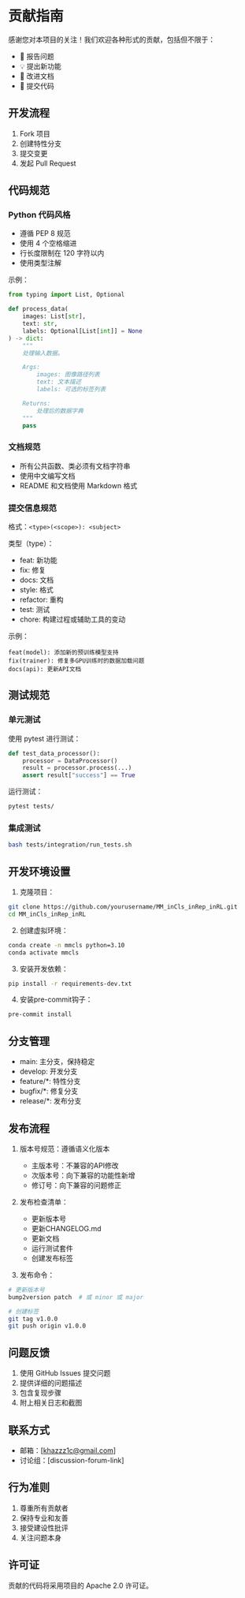 # 贡献指南

感谢您对本项目的关注！我们欢迎各种形式的贡献，包括但不限于：

- 🐛 报告问题
- 💡 提出新功能
- 📝 改进文档
- 🔧 提交代码

## 开发流程

1. Fork 项目
2. 创建特性分支
3. 提交变更
4. 发起 Pull Request

## 代码规范

### Python 代码风格

- 遵循 PEP 8 规范
- 使用 4 个空格缩进
- 行长度限制在 120 字符以内
- 使用类型注解

示例：
```python
from typing import List, Optional

def process_data(
    images: List[str],
    text: str,
    labels: Optional[List[int]] = None
) -> dict:
    """
    处理输入数据。

    Args:
        images: 图像路径列表
        text: 文本描述
        labels: 可选的标签列表

    Returns:
        处理后的数据字典
    """
    pass
```

### 文档规范

- 所有公共函数、类必须有文档字符串
- 使用中文编写文档
- README 和文档使用 Markdown 格式

### 提交信息规范

格式：`<type>(<scope>): <subject>`

类型（type）：
- feat: 新功能
- fix: 修复
- docs: 文档
- style: 格式
- refactor: 重构
- test: 测试
- chore: 构建过程或辅助工具的变动

示例：
```
feat(model): 添加新的预训练模型支持
fix(trainer): 修复多GPU训练时的数据加载问题
docs(api): 更新API文档
```

## 测试规范

### 单元测试

使用 pytest 进行测试：

```python
def test_data_processor():
    processor = DataProcessor()
    result = processor.process(...)
    assert result["success"] == True
```

运行测试：
```bash
pytest tests/
```

### 集成测试

```bash
bash tests/integration/run_tests.sh
```

## 开发环境设置

1. 克隆项目：
```bash
git clone https://github.com/yourusername/MM_inCls_inRep_inRL.git
cd MM_inCls_inRep_inRL
```

2. 创建虚拟环境：
```bash
conda create -n mmcls python=3.10
conda activate mmcls
```

3. 安装开发依赖：
```bash
pip install -r requirements-dev.txt
```

4. 安装pre-commit钩子：
```bash
pre-commit install
```

## 分支管理

- main: 主分支，保持稳定
- develop: 开发分支
- feature/*: 特性分支
- bugfix/*: 修复分支
- release/*: 发布分支

## 发布流程

1. 版本号规范：遵循语义化版本
   - 主版本号：不兼容的API修改
   - 次版本号：向下兼容的功能性新增
   - 修订号：向下兼容的问题修正

2. 发布检查清单：
   - 更新版本号
   - 更新CHANGELOG.md
   - 更新文档
   - 运行测试套件
   - 创建发布标签

3. 发布命令：
```bash
# 更新版本号
bump2version patch  # 或 minor 或 major

# 创建标签
git tag v1.0.0
git push origin v1.0.0
```

## 问题反馈

1. 使用 GitHub Issues 提交问题
2. 提供详细的问题描述
3. 包含复现步骤
4. 附上相关日志和截图

## 联系方式

- 邮箱：[khazzz1c@gmail.com]
- 讨论组：[discussion-forum-link]

## 行为准则

1. 尊重所有贡献者
2. 保持专业和友善
3. 接受建设性批评
4. 关注问题本身

## 许可证

贡献的代码将采用项目的 Apache 2.0 许可证。 